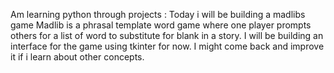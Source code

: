 Am learning python through projects :
Today i will be building a madlibs game 
Madlib is a phrasal template word game where one player prompts others for a list of word to substitute for blank in a story.
I will be building an interface for the game using tkinter for now.
I might come back and improve it if i learn about other concepts.